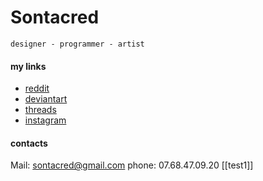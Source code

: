 # Sontacred

```
designer - programmer - artist
```

#### my links 
- [reddit](https://www.reddit.com/u/Legochems)
- [deviantart](https://www.deviantart.com/sontacred)
- [threads](https://www.deviantart.com/sontacred) 
- [instagram](https://www.instagram.com/sontacred/)

#### contacts
Mail: sontacred@gmail.com
phone: 07.68.47.09.20
[[test1]]
